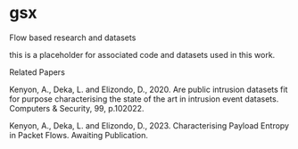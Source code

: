 # gsx
Flow based research and datasets

this is a placeholder for associated code and datasets used in this work.

Related Papers

Kenyon, A., Deka, L. and Elizondo, D., 2020. Are public intrusion datasets fit for purpose characterising the state of the art in intrusion event datasets. Computers & Security, 99, p.102022.

Kenyon, A., Deka, L. and Elizondo, D., 2023. Characterising Payload Entropy in Packet Flows. Awaiting Publication.

